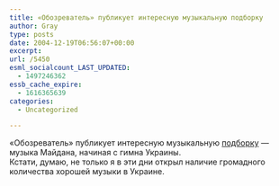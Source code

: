```yaml
---
title: «Обозреватель» публикует интересную музыкальную подборку
author: Gray
type: posts
date: 2004-12-19T06:56:07+00:00
excerpt:
url: /5450
esml_socialcount_LAST_UPDATED:
  - 1497246362
essb_cache_expire:
  - 1616365639
categories:
  - Uncategorized

---
```








&#171;Обозреватель&#187; публикует интересную музыкальную <a href="http://www.obozrevatel.com/index.php?r=news&#038;t=2&#038;id=171763" target="_blank">подборку</a> &#8212; музыка Майдана, начиная с гимна Украины.  
Кстати, думаю, не только я в эти дни открыл наличие громадного количества хорошей музыки в Украине.